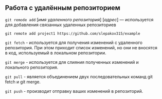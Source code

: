 ## **Работа с удалённым репозиторием**

`git remode add` [*имя удаленного репозитория*] [*адрес*] — используется для добавления связанных удаленных репозиториев
```
git remote add project1 https://github.com/slepakov315/example
```
`git fetch` - используется для получения изменений с удаленного репозитория. При этом приходит список изменений, но они не вносятся в код, используемый в локальном репозитории.

`git merge` - используется для слияния полученных изменений и локального репозитория.

`git pull` - является объединением двух последовательных команд git fetch и git merge.

`git push` - производит отправку ваших изменений в репозиторий. 